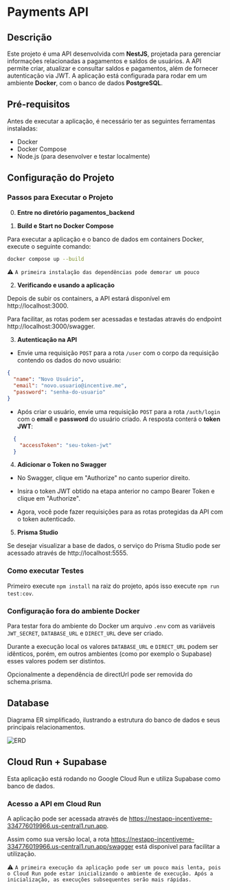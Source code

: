 # Payments API

## Descrição
Este projeto é uma API desenvolvida com **NestJS**, projetada para gerenciar informações relacionadas a pagamentos e saldos de usuários. A API permite criar, atualizar e consultar saldos e pagamentos, além de fornecer autenticação via JWT. A aplicação está configurada para rodar em um ambiente **Docker**, com o banco de dados **PostgreSQL**.

## Pré-requisitos
Antes de executar a aplicação, é necessário ter as seguintes ferramentas instaladas:
* Docker
* Docker Compose
* Node.js (para desenvolver e testar localmente)

## Configuração do Projeto

### Passos para Executar o Projeto
0. **Entre no diretório pagamentos_backend**

1. **Build e Start no Docker Compose**

Para executar a aplicação e o banco de dados em containers Docker, execute o seguinte comando:
```bash
docker compose up --build
```
⚠️ ```A primeira instalação das dependências pode demorar um pouco```


2. **Verificando e usando a aplicação**

Depois de subir os containers, a API estará disponível em http://localhost:3000.

Para facilitar, as rotas podem ser acessadas e testadas através do endpoint http://localhost:3000/swagger.

3. **Autenticação na API**

- Envie uma requisição `POST` para a rota `/user` com o corpo da requisição contendo os dados do novo usuário:

```JSON
{
  "name": "Novo Usuário",
  "email": "novo.usuario@incentive.me",
  "password": "senha-do-usuario"
}
```


- Após criar o usuário, envie uma requisição `POST` para a rota `/auth/login` com o **email** e **password** do usuário criado. A resposta conterá o **token JWT**:
```JSON
  {
    "accessToken": "seu-token-jwt"
  }
```

4. **Adicionar o Token no Swagger**

- No Swagger, clique em "Authorize" no canto superior direito.

- Insira o token JWT obtido na etapa anterior no campo Bearer Token e clique em "Authorize".

- Agora, você pode fazer requisições para as rotas protegidas da API com o token autenticado.


5. **Prisma Studio**

Se desejar visualizar a base de dados, o serviço do Prisma Studio pode ser acessado através de http://localhost:5555.


### Como executar Testes
Primeiro execute `npm install` na raiz do projeto, após isso execute `npm run test:cov`.


### Configuração fora do ambiente Docker
Para testar fora do ambiente do Docker um arquivo `.env` com as variáveis `JWT_SECRET`, `DATABASE_URL` e `DIRECT_URL` deve ser criado.

Durante a execução local os valores `DATABASE_URL` e `DIRECT_URL` podem ser idênticos, porém, em outros ambientes (como por exemplo o Supabase) esses valores podem ser distintos.

Opcionalmente a dependência de directUrl pode ser removida do schema.prisma.

## Database
Diagrama ER simplificado, ilustrando a estrutura do banco de dados e seus principais relacionamentos.

![ERD](./docs/ERD.jpg)


## Cloud Run + Supabase

Esta aplicação está rodando no Google Cloud Run e utiliza Supabase como banco de dados.

### Acesso a API em Cloud Run
A aplicação pode ser acessada através de https://nestapp-incentiveme-334776019966.us-central1.run.app.

Assim como sua versão local, a rota https://nestapp-incentiveme-334776019966.us-central1.run.app/swagger está disponivel para facilitar a utilização.

⚠️ ```A primeira execução da aplicação pode ser um pouco mais lenta, pois o Cloud Run pode estar inicializando o ambiente de execução. Após a inicialização, as execuções subsequentes serão mais rápidas.```